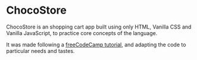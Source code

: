 # ChocoStore

ChocoStore is an shopping cart app built using only HTML, Vanilla CSS and Vanilla JavaScript, to practice core concepts of the language.

It was made following a [freeCodeCamp tutorial](https://www.freecodecamp.org/news/code-a-shopping-cart-with-javascript/), and adapting the code to particular needs and tastes.
